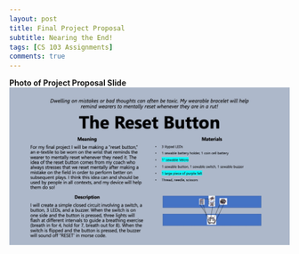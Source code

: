 ```yaml
---
layout: post
title: Final Project Proposal
subtitle: Nearing the End! 
tags: [CS 103 Assignments]
comments: true
---
```




**Photo of Project Proposal Slide**
![slide](https://github.com/iangdp/iangdp.github.io/blob/master/assets/img/Final%20Project%20Proposal.jpg?raw=true)






